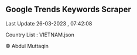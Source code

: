 

## Google Trends Keywords Scraper 
 
Last Update 26-03-2023 , 07:42:08

Country List :
VIETNAM.json



© Abdul Muttaqin 
